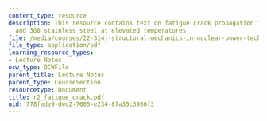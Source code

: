 ```yaml
---
content_type: resource
description: This resource contains text on fatigue crack propagation in types 304
  and 308 stainless steel at elevated temperatures.
file: /media/courses/22-314j-structural-mechanics-in-nuclear-power-technology-fall-2006/778fede9dec27605e23487a35c3986f3_r2_fatique_crack.pdf
file_type: application/pdf
learning_resource_types:
- Lecture Notes
ocw_type: OCWFile
parent_title: Lecture Notes
parent_type: CourseSection
resourcetype: Document
title: r2_fatique_crack.pdf
uid: 778fede9-dec2-7605-e234-87a35c3986f3
---
```

